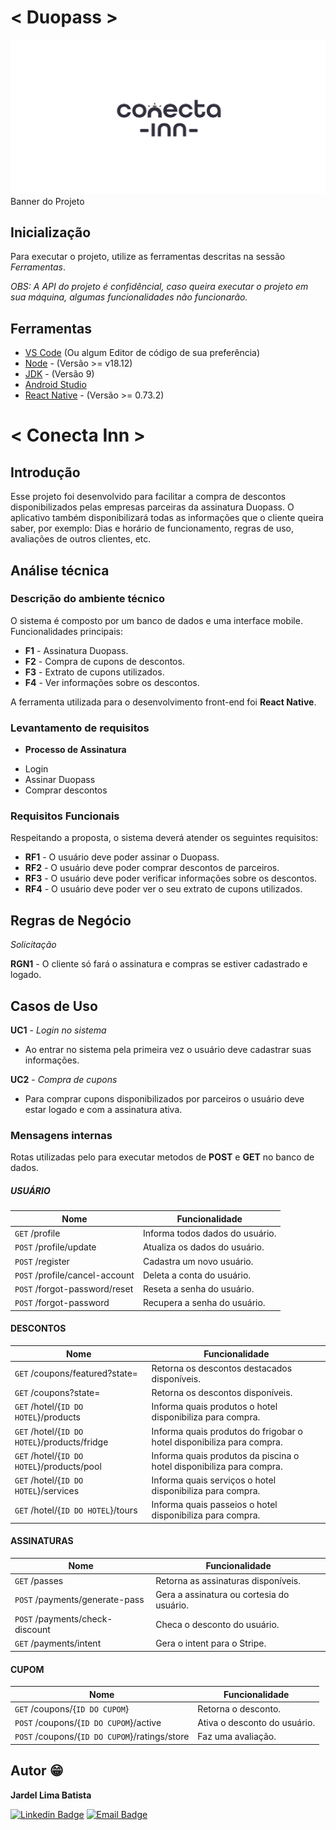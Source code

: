 # < Duopass >
<fig>
<img src="https://github.com/jardelima/conecta-inn/blob/main/src/assets/images/image-github.png?raw=true" alt="Banner do projeto">
<figcaption>Banner do Projeto</figcaption>
</fig>

## Inicialização
Para executar o projeto, utilize as ferramentas descritas na sessão *Ferramentas*.

*OBS: A API do projeto é confidêncial, caso queira executar o projeto em sua máquina, algumas funcionalidades não funcionarão.*

## Ferramentas
* [VS Code](https://code.visualstudio.com/) (Ou algum Editor de código de sua preferência)
* [Node](https://nodejs.org/en) - (Versão >= v18.12)
* [JDK](https://www.oracle.com/br/java/technologies/javase/javase8-archive-downloads.html) - (Versão 9)
* [Android Studio](https://developer.android.com/studio)
* [React Native](https://reactnative.dev/) - (Versão >= 0.73.2)

# < Conecta Inn >

## Introdução

Esse projeto foi desenvolvido para facilitar a compra de descontos disponibilizados pelas empresas parceiras da assinatura Duopass. O aplicativo também disponibilizará todas as informações que o cliente queira saber, por exemplo: Dias e horário de funcionamento, regras de uso, avaliações de outros clientes, etc.

## Análise técnica

### Descrição do ambiente técnico

O sistema é composto por um banco de dados e uma interface mobile. Funcionalidades principais:

* **F1** - Assinatura Duopass.
* **F2** - Compra de cupons de descontos.
* **F3** - Extrato de cupons utilizados.
* **F4** - Ver informações sobre os descontos.


A ferramenta utilizada para o desenvolvimento front-end foi **React Native**.

### Levantamento de requisitos  
* **Processo de Assinatura**
- Login
- Assinar Duopass
- Comprar descontos

### Requisitos Funcionais
Respeitando a proposta, o sistema deverá atender os seguintes requisitos:

* **RF1** - O usuário deve poder assinar o Duopass.
* **RF2** - O usuário deve poder comprar descontos de parceiros.
* **RF3** - O usuário deve poder verificar informações sobre os descontos.
* **RF4** - O usuário deve poder ver o seu extrato de cupons utilizados.

## Regras de Negócio

_Solicitação_  

**RGN1** -  O cliente só fará o assinatura e compras se estiver cadastrado e logado.

## Casos de Uso

**UC1** - *Login no sistema*
- Ao entrar no sistema pela primeira vez o usuário deve cadastrar suas informações.

**UC2** - *Compra de cupons*
- Para comprar cupons disponibilizados por parceiros o usuário deve estar logado e com a assinatura ativa.

### Mensagens internas

Rotas utilizadas pelo para executar metodos de **POST** e **GET** no banco de dados.

##### USUÁRIO
| Nome | Funcionalidade|
|------|--------------|
|```GET``` /profile|Informa todos dados do usuário.|
|```POST``` /profile/update|Atualiza os dados do usuário.|
|```POST``` /register|Cadastra um novo usuário.|
|```POST``` /profile/cancel-account|Deleta a conta do usuário.|
|```POST``` /forgot-password/reset|Reseta a senha do usuário.|
|```POST``` /forgot-password|Recupera a senha do usuário.|

#### DESCONTOS
| Nome | Funcionalidade|
|------|--------------|
|```GET``` /coupons/featured?state=|Retorna os descontos destacados disponíveis.|
|```GET``` /coupons?state=|Retorna os descontos disponíveis.|
|```GET``` /hotel/{```ID DO HOTEL```}/products|Informa quais produtos o hotel disponibiliza para compra.|
|```GET``` /hotel/{```ID DO HOTEL```}/products/fridge|Informa quais produtos do frigobar o hotel disponibiliza para compra.|
|```GET``` /hotel/{```ID DO HOTEL```}/products/pool|Informa quais produtos da piscina o hotel disponibiliza para compra.|
|```GET``` /hotel/{```ID DO HOTEL```}/services|Informa quais serviços o hotel disponibiliza para compra.|
|```GET``` /hotel/{```ID DO HOTEL```}/tours|Informa quais passeios o hotel disponibiliza para compra.|

#### ASSINATURAS
| Nome | Funcionalidade|
|------|--------------|
|```GET``` /passes|Retorna as assinaturas disponíveis.|
|```POST``` /payments/generate-pass|Gera a assinatura ou cortesia do usuário.|
|```POST``` /payments/check-discount|Checa o desconto do usuário.|
|```GET``` /payments/intent|Gera o intent para o Stripe.|


#### CUPOM
| Nome | Funcionalidade|
|------|--------------|
|```GET``` /coupons/{```ID DO CUPOM```}|Retorna o desconto.|
|```POST``` /coupons/{```ID DO CUPOM```}/active|Ativa o desconto do usuário.|
|```POST``` /coupons/{```ID DO CUPOM```}/ratings/store|Faz uma avaliação.|


## Autor :grin:
<b>Jardel Lima Batista</b> 

[![Linkedin Badge](https://img.shields.io/badge/-LinkedIn-blue?style=flat-square&logo=Linkedin&logoColor=white&link=https://www.linkedin.com/in/jardel-lima-040b30164/)](https://www.linkedin.com/in/jardel-lima-040b30164/) 
[![Email Badge](https://img.shields.io/badge/-Email-red?style=flat-square&logo=Gmail&logoColor=white&link=https://www.gmail.com)](mailto:dev.jardelima@gmail.com)
